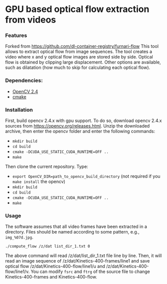 GPU based optical flow extraction from videos
=================================================

### Features
Forked from https://github.com/dl-container-registry/furnari-flow
This tool allows to extract optical flow from image sequences. The tool creates a video where x and y optical flow images are stored side by side. Optical flow is obtained by clipping large displacement. Other options are available, such as dilatation (how much to skip for calculating each optical flow).

### Dependencies:
 * [OpenCV 2.4](http://opencv.org/downloads.html)
 * [cmake](https://cmake.org/)

### Installation
First, build opencv 2.4.x with gpu support. To do so, download opencv 2.4.x sources from https://opencv.org/releases.html. Unzip the downloaded archive, then enter the opencv folder and enter the following commands:

 * `mkdir build`
 * `cd build`
 * `cmake -DCUDA_USE_STATIC_CUDA_RUNTIME=OFF ..`
 * `make`

Then clone the current repository. Type:

 * `export OpenCV_DIR=path_to_opencv_build_directory` (not required if you `make install` the opencv)
 * `mkdir build`
 * `cd build`
 * `cmake -DCUDA_USE_STATIC_CUDA_RUNTIME=OFF ..`
 * `make`

### Usage
The software assumes that all video frames have been extracted in a directory. Files should be named according to some pattern, e.g., `img_%07d.jpg`.
```
./compute_flow /z/dat list_dir_1.txt 0
```
The above command will read /z/dat/list_dir_1.txt file line by line. Then, it will read an image sequence of /z/dat/Kinetics-400-frames/line1 and save optical flow /z/dat/Kinetics-400-flow/line1/u and /z/dat/Kinetics-400-flow/line1/v. You can modify `fsrc` and `ftrg` of the source file to change Kinetics-400-frames and Kinetics-400-flow.
